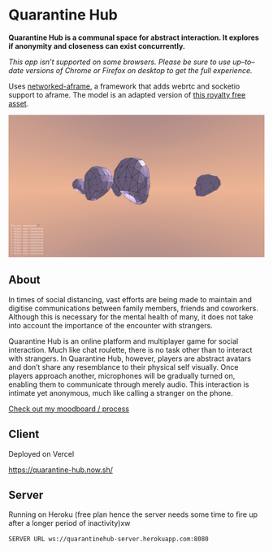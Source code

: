 # Quarantine Hub

**Quarantine Hub is a communal space for abstract interaction. It explores if anonymity and closeness can exist concurrently.**

*This app isn’t supported on some browsers. Please be sure to use up–to–date versions of Chrome or Firefox on desktop to get the full experience.*

Uses [networked-aframe](https://www.npmjs.com/package/networked-aframe), a framework that adds webrtc and socketio support to aframe. The model is an adapted version of [this royalty free asset](https://www.turbosquid.com/3d-models/faces-mesh-obj-free/830879).

![Image](./thumbnail.png)

## About

In times of social distancing, vast efforts are being made to maintain and digitise communications between family members, friends and coworkers. Although this is necessary for the mental health of many, it does not take into account the importance of the encounter with strangers.

Quarantine Hub is an online platform and multiplayer game for social interaction. Much like chat roulette, there is no task other than to interact with strangers. In Quarantine Hub, however, players are abstract avatars and don’t share any resemblance to their physical self visually. Once players approach another, microphones will be gradually turned on, enabling them to communicate through merely audio. This interaction is intimate yet anonymous, much like calling a stranger on the phone.

[Check out my moodboard / process](https://www.sketch.com/s/7355a5e3-0e16-4dbc-86ee-561aff6f72e4)

## Client

Deployed on Vercel

https://quarantine-hub.now.sh/

## Server

Running on Heroku (free plan hence the server needs some time to fire up after a longer period of inactivity)xw

```
SERVER URL ws://quarantinehub-server.herokuapp.com:8080
```